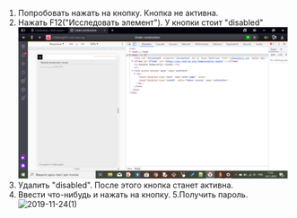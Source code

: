 1. Попробовать нажать на кнопку. Кнопка не активна.
2. Нажать F12("Исследовать элемент"). У кнопки стоит "disabled"
![2019-11-24](https://github.com/AnnaKlimina/root-me.org/blob/master/screens/2019-11-24.png)
3. Удалить "disabled". После этого кнопка станет активна.
4. Ввести что-нибудь и нажать на кнопку.
5.Получить пароль.
![2019-11-24(1)](https://github.com/AnnaKlimina/root-me.org/blob/master/screens/2019-11-24(1).png)
